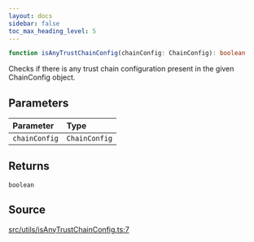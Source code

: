 ```yaml
---
layout: docs
sidebar: false
toc_max_heading_level: 5
---
```


```ts
function isAnyTrustChainConfig(chainConfig: ChainConfig): boolean
```

Checks if there is any trust chain configuration present in the given ChainConfig object.

## Parameters

| Parameter | Type |
| :------ | :------ |
| `chainConfig` | `ChainConfig` |

## Returns

`boolean`

## Source

[src/utils/isAnyTrustChainConfig.ts:7](https://github.com/OffchainLabs/arbitrum-orbit-sdk/blob/9d5595a042e42f7d6b9af10a84816c98ea30f330/src/utils/isAnyTrustChainConfig.ts#L7)
